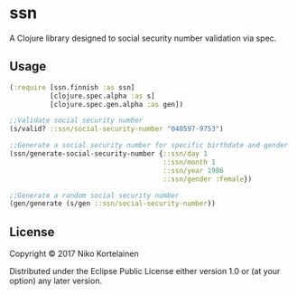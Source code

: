 # ssn

A Clojure library designed to social security number validation via spec.

## Usage

```clojure
(:require [ssn.finnish :as ssn]
          [clojure.spec.alpha :as s]
          [clojure.spec.gen.alpha :as gen])

;;Validate social security number
(s/valid? ::ssn/social-security-number "040597-9753")

;;Generate a social security number for specific birthdate and gender
(ssn/generate-social-security-number {::ssn/day 1
                                      ::ssn/month 1
                                      ::ssn/year 1986
                                      ::ssn/gender :female})

;;Generate a random social security number
(gen/generate (s/gen ::ssn/social-security-number))
```

## License

Copyright © 2017 Niko Kortelainen

Distributed under the Eclipse Public License either version 1.0 or (at
your option) any later version.
